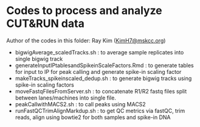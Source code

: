 # Codes to process and analyze CUT&RUN data
Author of the codes in this folder: Ray Kim (KimH7@mskcc.org)
- bigwigAverage_scaledTracks.sh : to average sample replicates into single bigwig track
- generateInputIPtablesandSpikeinScaleFactors.Rmd : to generate tables for input to IP for peak calling and generate spike-in scaling factor
- makeTracks_spikeinscaled_dedup.sh : to generate bigwig tracks using spike-in scaling factors
- moveFastqFilesFromServer.sh : to concatenate R1/R2 fastq files split between lanes/machines into single file.
- peakCallwithMACS2.sh : to call peaks using MACS2
- runFastQCTrimAlignMarkdup.sh : to get QC metrics via fastQC, trim reads, align using bowtie2 for both samples and spike-in DNA
